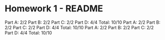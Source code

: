 Homework 1 - README
===================
Part A:	2/2
Part B:	2/2
Part C:	2/2
Part D:	4/4
Total:	10/10
Part A:	2/2
Part B:	2/2
Part C:	2/2
Part D:	4/4
Total:	10/10
Part A:	2/2
Part B:	2/2
Part C:	2/2
Part D:	4/4
Total:	10/10

